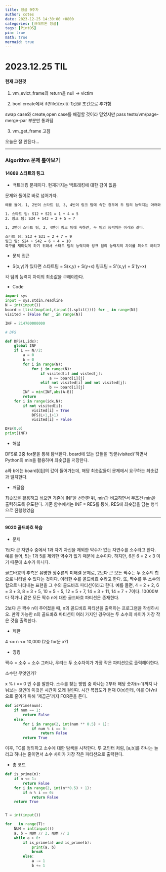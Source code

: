 ```yaml
---
title: 정글 9주차
author: cotes
date: 2023-12-25 14:30:00 +0800
categories: [크래프톤 정글]
tags: [PintOS]
pin: true
math: true
mermaid: true
---
```


# 2023.12.25 TIL

#### 현재 고친것

1. vm_evict_frame의 return을 null -> victim

2. bool create에서 if(!file){exit(-1);}을 조건으로 추가함

swap case와 create,open case를 해결할 것이라 믿었지만 pass tests/vm/page-merge-par 부분만 통과됨

3. vm_get_frame 고침

오늘은 잘 안된다...

---

### Algorithm 문제 톺아보기

#### 14889 스타트와 링크

- 백트래킹 문제이다. 현재까지는 백트래킹에 대한 감이 없음

문제와 풀이로 바로 넘어가자.

```bash
예를 들어, 1, 2번이 스타트 팀, 3, 4번이 링크 팀에 속한 경우에 두 팀의 능력치는 아래와 같다.

1. 스타트 팀: S12 + S21 = 1 + 4 = 5
2. 링크 팀: S34 + S43 = 2 + 5 = 7

1, 3번이 스타트 팀, 2, 4번이 링크 팀에 속하면, 두 팀의 능력치는 아래와 같다.

스타트 팀: S13 + S31 = 2 + 7 = 9
링크 팀: S24 + S42 = 6 + 4 = 10
축구를 재미있게 하기 위해서 스타트 팀의 능력치와 링크 팀의 능력치의 차이를 최소로 하려고 한다. 위의 예제와 같은 경우에는 1, 4번이 스타트 팀, 2, 3번 팀이 링크 팀에 속하면 스타트 팀의 능력치는 6, 링크 팀의 능력치는 6이 되어서 차이가 0이 되고 이 값이 최소이다.
```

- 문제 접근

* S(x,y)가 있다면
  스타트팀 = S(x,y) + S(y+x)
  링크팀 = S'(x,y) + S'(y+x)

각 팀의 능력치 차이의 최솟값을 구해야한다.

- Code

```python
import sys
input = sys.stdin.readline
N = int(input())
board = [list(map(int,(input().split()))) for _ in range(N)]
visited = [False for _ in range(N)]

INF = 214700000000

# DFS

def DFS(L,idx):
    global INF
    if L == N//2:
        a = 0
        b = 0
        for i in range(N):
            for j in range(N):
                if visited[i] and visted[j]:
                    a += board[i][j]
                elif not visited[i] and not visited[j]:
                    b += board[i][j]
        INF = min(INF,abs(A-B))
        return
    for i in range(idx,N):
        if not visited[i]:
            visited[i] = True
            DFS(L+1,i+1)
            visited[i] = False

DFS(0,0)
print(INF)
```

- 해설

DFS로 2중 for문을 통해 탐색한다.
board에 있는 값들을 '방문(visited)'하면서 Python의 min을 활용하며 최솟값을 저장한다.

a와 b에는 board[i][j]의 값이 들어가는데, 해당 최솟값들이 문제에서 요구하는 최솟값과 일치한다.

- 깨달음

최솟값을 활용하고 싶으면 기존에 INF을 선언한 뒤, min과 비교하면서 무조건 min을 출력하도록 유도한다.
기존 함수에서는 INF = RES를 통해, RES에 최솟값을 담는 형식으로 진행했었음

---

#### 9020 골드바흐 복습

- 문제

1보다 큰 자연수 중에서 1과 자기 자신을 제외한 약수가 없는 자연수를 소수라고 한다. 예를 들어, 5는 1과 5를 제외한 약수가 없기 때문에 소수이다. 하지만, 6은 6 = 2 × 3 이기 때문에 소수가 아니다.

골드바흐의 추측은 유명한 정수론의 미해결 문제로, 2보다 큰 모든 짝수는 두 소수의 합으로 나타낼 수 있다는 것이다. 이러한 수를 골드바흐 수라고 한다. 또, 짝수를 두 소수의 합으로 나타내는 표현을 그 수의 골드바흐 파티션이라고 한다. 예를 들면, 4 = 2 + 2, 6 = 3 + 3, 8 = 3 + 5, 10 = 5 + 5, 12 = 5 + 7, 14 = 3 + 11, 14 = 7 + 7이다. 10000보다 작거나 같은 모든 짝수 n에 대한 골드바흐 파티션은 존재한다.

2보다 큰 짝수 n이 주어졌을 때, n의 골드바흐 파티션을 출력하는 프로그램을 작성하시오. 만약 가능한 n의 골드바흐 파티션이 여러 가지인 경우에는 두 소수의 차이가 가장 작은 것을 출력한다.

- 제한

4 <= n <= 10,000 (2중 for문 x?)

- 띵킹

짝수 = 소수 + 소수
그러나, 우리는 두 소수차이가 가장 작은 파티션으로 출력해야한다.

소수란 무엇인가?

x % i == 0 인 수를 말한다.
소수를 찾는 방법 중 하나는 2부터 해당 숫자(n-1)까지 나눠보는 것인데 이것은 시간이 오래 걸린다.
시간 복잡도가 현재 O(n)인데, 이를 O(√n)으로 줄이기 위해 '제곱근'까지 FOR문을 돈다.

```python
def isPrime(num):
    if num == 1:
        return False
    else:
        for i in range(2, int(num ** 0.5) + 1):
            if num % i == 0:
                return False
        return True
```

이후, TC를 정의하고 소수에 대한 탐색을 시작한다.
투 포인터 처럼, [a,b]를 하나는 늘리고 하나는 줄이면서 소수 차이가 가장 작은 파티션으로 출력한다.

- 총 코드

```python
def is_prime(n):
    if n <= 1:
        return False
    for i in range(2, int(n**0.5) + 1):
        if n % i == 0:
            return False
    return True


T = int(input())

for _ in range(T):
    NUM = int(input())
    a, b = NUM // 2, NUM // 2
    while a > 0:
        if is_prime(a) and is_prime(b):
            print(a, b)
            break
        else:
            a -= 1
            b += 1
```
